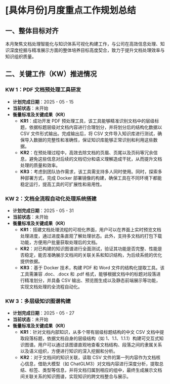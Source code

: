 # [具体月份]月度重点工作规划总结
## 一、整体目标对齐
本月聚焦文档处理智能化与知识体系可视化构建工作，与公司在高效信息处理、知识深度挖掘与精准展示方面的整体培养目标高度契合，致力于提升文档处理效率与知识组织质量。

## 二、关键工作（KW）推进情况
### KW 1：PDF 文档预处理工具研发
- **计划完成日期**：2025 - 05 - 15
- **当前状态**：未开始
- **衡量标准及关键成果（KR）**
    - **KR1**：成功开发 PDF 预处理工具，该工具能够精准识别文档中的层级标题，依据标题层级对文档内容进行合理划分，并将划分后的结构化数据以 CSV 文件形式输出。完成输出后，将 CSV 文件导入知识库进行测试，确保导入数据的完整性和准确性，保证知识库能够正常识别和利用这些数据。
    - **KR2**：在预处理过程中，高效去除文档的页眉、页尾以及页码等冗余信息，避免这些信息对后续的文档切分和语义理解造成干扰，从而提升文档处理的质量和效率。
    - **KR3**：考虑到团队协作需求，该工具需支持多人同时使用。同时，探索多种部署方式，完成 Docker 部署镜像的构建，确保工具在不同环境下都能稳定运行，提高工具的可扩展性和易用性。

### KW 2：文档全流程自动化处理系统搭建
- **计划完成日期**：2025 - 05 - 31
- **当前状态**：未开始
- **衡量标准及关键成果（KR）**
    - **KR1**：搭建文档处理流程的可视化界面，用户可以在界面上实时预览文档处理进度，通过进度条直观了解处理状态。此外，支持多文档的打包下载功能，方便用户批量获取处理后的文档。
    - **KR2**：对已构建的知识图谱进行全面测试，验证其功能是否完整、性能是否稳定，能否准确展示文档间的关联关系和知识结构，为后续系统的优化提供依据。
    - **KR3**：基于 Docker 技术，构建 PDF 和 Word 文件的结构化提取工具。该工具需兼容 .doc、.docx 和 .pdf 格式，能够根据文档中的标题对段落进行精准划分，并具备 CSV 输出、预览图生成以及静态前端展示等功能，实现文档处理的全流程自动化。

### KW 3：多层级知识图谱构建
- **计划完成日期**：2025 - 05 - 27
- **当前状态**：未开始
- **衡量标准及关键成果（KR）**
    - **KR1**：针对文档内部知识，从多个带有层级标题结构的中文 CSV 文档中提取段落标题，依据文档自身的层级结构（如 1、1.1、1.1.1）构建可交互式知识图谱。用户可以通过该图谱直观地查看文档结构、段落之间的隶属关系以及语义组织，方便进行知识的深入挖掘和分析。
    - **KR2**：对于文档间的知识关联，读取 CSV 文件的第一列内容作为文档核心信息，借助大模型（如 ChatGLM3）对文档内容进行深度分析，提取总结、标签、类型等信息，并将文档归属到相应的组中，最终生成展示文档间关联关系的知识图谱，实现知识的跨文档整合与展示。
